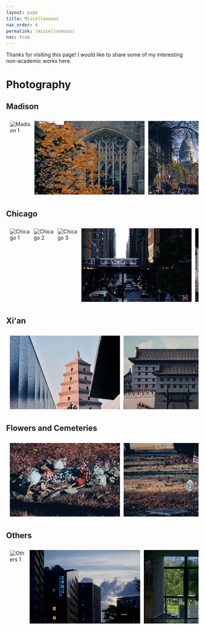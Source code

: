```yaml
---
layout: page
title: Miscellaneous
nav_order: 4
permalink: /miscellaneous/
nav: true
---
```


Thanks for visiting this page! I would like to share some of my interesting non-academic works here.

# Photography

## Madison

<div style="display: flex; overflow-x: scroll; width: 100%; padding: 10px; gap: 10px;">
    <img src="../assets/img/photography/Madison/DSC_4280.jpg" alt="Madison 1" style="height: 200px;"/>
    <img src="../assets/img/photography/Madison/DSC_5505.jpg" alt="Madison 6" style="height: 200px;"/>
    <img src="../assets/img/photography/Madison/DSC_5512.jpg" alt="Madison 7" style="height: 200px;"/>
    <img src="../assets/img/photography/Madison/DSC_4291.jpg" alt="Madison 2" style="height: 200px;"/>
    <img src="../assets/img/photography/Madison/DSC_4310.jpg" alt="Madison 3" style="height: 200px;"/>
    <img src="../assets/img/photography/Madison/DSC_4962.jpg" alt="Madison 4" style="height: 200px;"/>
    <img src="../assets/img/photography/Madison/DSC_5096.jpg" alt="Madison 5" style="height: 200px;"/>
</div>


## Chicago

<div style="display: flex; overflow-x: scroll; width: 100%; padding: 10px; gap: 10px;">
    <img src="../assets/img/photography/Chicago/Chicago_7.jpg" alt="Chicago 1" style="height: 200px;"/>
    <img src="../assets/img/photography/Chicago/Chicago_4.jpg" alt="Chicago 2" style="height: 200px;"/>
    <img src="../assets/img/photography/Chicago/Chicago_9.jpg" alt="Chicago 3" style="height: 200px;"/>
    <img src="../assets/img/photography/Chicago/Chicago_12.jpg" alt="Chicago 4" style="height: 200px;"/>
    <img src="../assets/img/photography/Chicago/Chicago_5.jpg" alt="Chicago 5" style="height: 200px;"/>
    <img src="../assets/img/photography/Chicago/Chicago_6.jpg" alt="Chicago 6" style="height: 200px;"/>
    <img src="../assets/img/photography/Chicago/Chicago_1.jpg" alt="Chicago 7" style="height: 200px;"/>
    <img src="../assets/img/photography/Chicago/Chicago_8.jpg" alt="Chicago 8" style="height: 200px;"/>
    <img src="../assets/img/photography/Chicago/Chicago_3.jpg" alt="Chicago 9" style="height: 200px;"/>
    <img src="../assets/img/photography/Chicago/Chicago_10.jpg" alt="Chicago 10" style="height: 200px;"/>
    <img src="../assets/img/photography/Chicago/Chicago_11.jpg" alt="Chicago 11" style="height: 200px;"/>
    <img src="../assets/img/photography/Chicago/Chicago_2.jpg" alt="Chicago 12" style="height: 200px;"/>
    <img src="../assets/img/photography/Chicago/Chicago_13.jpg" alt="Chicago 13" style="height: 200px;"/>
</div>

## Xi'an

<div style="display: flex; overflow-x: scroll; width: 100%; padding: 10px; gap: 10px;">
    <img src="../assets/img/photography/Xi'an/DSC_3957.jpg" alt="Xi'an 6" style="height: 200px;"/>
    <img src="../assets/img/photography/Xi'an/DSC_3775.jpg" alt="Xi'an 4" style="height: 200px;"/>
    <img src="../assets/img/photography/Xi'an/DSC_3432.jpg" alt="Xi'an 1" style="height: 200px;"/>
    <img src="../assets/img/photography/Xi'an/DSC_3565.jpg" alt="Xi'an 2" style="height: 200px;"/>
    <img src="../assets/img/photography/Xi'an/DSC_3763.jpg" alt="Xi'an 3" style="height: 200px;"/>
    <img src="../assets/img/photography/Xi'an/DSC_3947.jpg" alt="Xi'an 5" style="height: 200px;"/>
    <img src="../assets/img/photography/Xi'an/DSC_3981.jpg" alt="Xi'an 7" style="height: 200px;"/>
</div>

## Flowers and Cemeteries

<div style="display: flex; overflow-x: scroll; width: 100%; padding: 10px; gap: 10px;">
    <img src="../assets/img/photography/cemetery/20241102-DSC_5551.jpg" alt="Cemetery 4" style="height: 200px;"/>
    <img src="../assets/img/photography/cemetery/20241102-DSC_5529.jpg" alt="Cemetery 1" style="height: 200px;"/>
    <img src="../assets/img/photography/cemetery/20241102-DSC_5539.jpg" alt="Cemetery 2" style="height: 200px;"/>
    <img src="../assets/img/photography/cemetery/20241102-DSC_5547.jpg" alt="Cemetery 3" style="height: 200px;"/>
</div>

## Others

<div style="display: flex; overflow-x: scroll; width: 100%; padding: 10px; gap: 10px;">
    <img src="../assets/img/photography/Others/DSC_0793.jpeg" alt="Others 1" style="height: 200px;"/>
    <img src="../assets/img/photography/Others/DSC_1157.jpeg" alt="Others 2" style="height: 200px;"/>
    <img src="../assets/img/photography/Others/DSC_1279.jpeg" alt="Others 3" style="height: 200px;"/>
    <img src="../assets/img/photography/Others/DSC_2244.jpg" alt="Others 4" style="height: 200px;"/>
    <img src="../assets/img/photography/Others/DSC_2419.JPG" alt="Others 5" style="height: 200px;"/>
    <img src="../assets/img/photography/Others/DSC_3168.jpg" alt="Others 6" style="height: 200px;"/>
</div>
